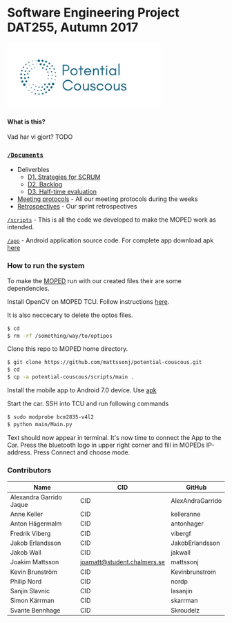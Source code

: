 # Software Engineering Project DAT255, Autumn 2017

![PC Logo](/Documents/images/Logo.2.0..png)


#### What is this?
Vad har vi gjort? TODO


### [`/Documents`](/Documents/)

* Deliverbles
    * [D1. Strategies for SCRUM](https://github.com/mattssonj/potentialcouscous/blob/master/Documents/Deliverables/D1_Strategier%20för%20SCRUM.pdf)
    * [D2. Backlog](https://trello.com/b/gsIRwmhq/potential-couscous)
    * [D3. Half-time evaluation](https://github.com/mattssonj/potential-couscous/blob/master/Documents/Deliverables/D3%20Half-time%20evaluation.pdf)
* [Meeting protocols](https://github.com/mattssonj/potential-couscous/tree/master/Documents/Meeting%20Protocols) - All our meeting protocols during the weeks
* [Retrospectives](https://github.com/mattssonj/potential-couscous/tree/master/Documents/Retrospectives) - Our sprint retrospectives





[`/scripts`](/scripts/) - This is all the code we developed to make the MOPED work as intended. 

[`/app`](/app/) - Android application source code. For complete app download apk [here](www.google.com)


### How to run the system

To make the [MOPED](https://github.com/sics-sse/moped) run with our created files their are some dependencies.

Install OpenCV on MOPED TCU. Follow instructions [here](https://github.com/felixnorden/moppepojkar/issues/38).

It is also neccecary to delete the optos files.
```sh
$ cd
$ rm -rf /something/way/to/optipos
```

Clone this repo to MOPED home directory.
```sh
$ git clone https://github.com/mattssonj/potential-couscous.git
$ cd
$ cp -a potential-couscous/scripts/main .
```

Install the mobile app to Android 7.0 device. Use [apk](www.google.com)

Start the car. SSH into TCU and run following commands
```sh
$ sudo modprobe bcm2835-v4l2
$ python main/Main.py
```
Text should now appear in terminal. It's now time to connect the App to the Car.
Press the bluetooth logo in upper right corner and fill in MOPEDs IP-address. 
Press Connect and choose mode.


### Contributors

| Name | CID | GitHub |
|------|-----|--------|
|Alexandra Garrido Jaque|CID|AlexAndraGarrido|
|Anne Keller|CID|kelleranne|
|Anton Hägermalm|CID|antonhager|
|Fredrik Viberg|CID|vibergf|
|Jakob Erlandsson|CID|JakobErlandsson|
|Jakob Wall|CID|jakwall|
|Joakim Mattsson|joamatt@student.chalmers.se|mattssonj|
|Kevin Brunström|CID|Kevinbrunstrom|
|Philip Nord|CID|nordp|
|Sanjin Slavnic|CID|lasanjin|
|Simon Kärrman|CID|skarrman|
|Svante Bennhage|CID|Skroudelz|
